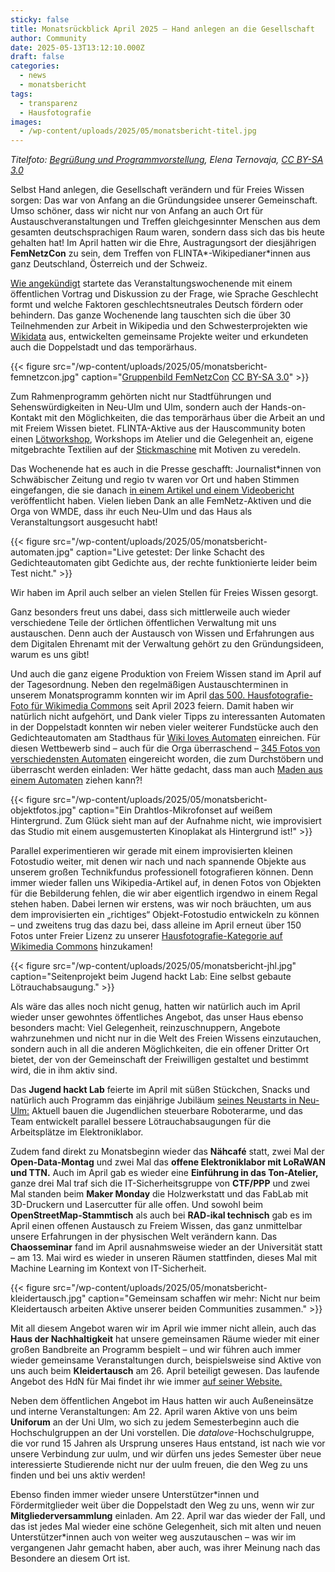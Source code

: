 ```yaml
---
sticky: false
title: Monatsrückblick April 2025 – Hand anlegen an die Gesellschaft
author: Community
date: 2025-05-13T13:12:10.000Z
draft: false
categories:
  - news
  - monatsbericht
tags:
  - transparenz
  - Hausfotografie
images:
  - /wp-content/uploads/2025/05/monatsbericht-titel.jpg
---
```


_Titelfoto: [Begrüßung und Programmvorstellung](https://commons.wikimedia.org/wiki/File:Begr%C3%BC%C3%9Fung_und_Programmvorstellung.jpg), Elena Ternovaja, [CC BY-SA 3.0](https://creativecommons.org/licenses/by-sa/3.0/deed.de)_

Selbst Hand anlegen, die Gesellschaft verändern und für Freies Wissen sorgen: Das war von Anfang an die Gründungsidee unserer Gemeinschaft. 
Umso schöner, dass wir nicht nur von Anfang an auch Ort für Austauschveranstaltungen und Treffen gleichgesinnter Menschen aus dem gesamten deutschsprachigen Raum waren, sondern dass sich das bis heute gehalten hat! 
Im April hatten wir die Ehre, Austragungsort der diesjährigen **FemNetzCon** zu sein, dem Treffen von FLINTA\*-Wikipedianer\*innen aus ganz Deutschland, Österreich und der Schweiz.

[Wie angekündigt](/femnetzcon-geschlechtsneutrales-deutsch/) startete das Veranstaltungswochenende mit einem öffentlichen Vortrag und Diskussion zu der Frage, wie Sprache Geschlecht formt und welche Faktoren geschlechtsneutrales Deutsch fördern oder behindern. 
Das ganze Wochenende lang tauschten sich die über 30 Teilnehmenden zur Arbeit in Wikipedia und den Schwesterprojekten wie [Wikidata](https://www.wikidata.org/wiki/Wikidata:Main_Page) aus, entwickelten gemeinsame Projekte weiter und erkundeten auch die Doppelstadt und das temporärhaus. 

{{< figure src="/wp-content/uploads/2025/05/monatsbericht-femnetzcon.jpg" caption="[Gruppenbild FemNetzCon](https://commons.wikimedia.org/wiki/File:Gruppenbild_FemNetzCon_2025-1.jpg) [CC BY-SA 3.0](https://creativecommons.org/licenses/by-sa/3.0/deed.de)" >}}

Zum Rahmenprogramm gehörten nicht nur Stadtführungen und Sehenswürdigkeiten in Neu-Ulm und Ulm, sondern auch der Hands-on-Kontakt mit den Möglichkeiten, die das temporärhaus über die Arbeit an und mit Freiem Wissen bietet. 
FLINTA-Aktive aus der Hauscommunity boten einen [Lötworkshop](https://commons.wikimedia.org/wiki/File:Femnetzcon25-loeten.jpg), Workshops im Atelier und die Gelegenheit an, eigene mitgebrachte Textilien auf der [Stickmaschine](/besser-sticken-mit-pr1x/) mit Motiven zu veredeln.

Das Wochenende hat es auch in die Presse geschafft: Journalist\*innen von Schwäbischer Zeitung und regio tv waren vor Ort und haben Stimmen eingefangen, die sie danach [in einem Artikel und einem Videobericht](https://www.schwaebische.de/regional/ulm-alb-donau/ulm/sie-ist-eine-der-wenigen-frauen-hinter-wikipedia-und-das-stoert-sie-gewaltig-3478530) veröffentlicht haben. 
Vielen lieben Dank an alle FemNetz-Aktiven und die Orga von WMDE, dass ihr euch Neu-Ulm und das Haus als Veranstaltungsort ausgesucht habt!

{{< figure src="/wp-content/uploads/2025/05/monatsbericht-automaten.jpg" caption="Live getestet: Der linke Schacht des Gedichteautomaten gibt Gedichte aus, der rechte funktionierte leider beim Test nicht." >}}

Wir haben im April auch selber an vielen Stellen für Freies Wissen gesorgt. 

Ganz besonders freut uns dabei, dass sich mittlerweile auch wieder verschiedene Teile der örtlichen öffentlichen Verwaltung mit uns austauschen. 
Denn auch der Austausch von Wissen und Erfahrungen aus dem Digitalen Ehrenamt mit der Verwaltung gehört zu den Gründungsideen, warum es uns gibt!

Und auch die ganz eigene Produktion von Freiem Wissen stand im April auf der Tagesordnung. 
Neben den regelmäßigen Austauschterminen in unserem Monatsprogramm konnten wir im April [das 500. Hausfotografie-Foto für Wikimedia Commons](/lebendiger-kreuzweg-hausfotografie/) seit April 2023 feiern. 
Damit haben wir natürlich nicht aufgehört, und Dank vieler Tipps zu interessanten Automaten in der Doppelstadt konnten wir neben vieler weiterer Fundstücke auch den Gedichteautomaten am Stadthaus für [Wiki loves Automaten](/wiki-loves-automaten/) einreichen. 
Für diesen Wettbewerb sind – auch für die Orga überraschend – [345 Fotos von verschiedensten Automaten](https://de.wikipedia.org/wiki/Wikipedia:Wiki_loves_Automaten) eingereicht worden, die zum Durchstöbern und überrascht werden einladen: Wer hätte gedacht, dass man auch [Maden aus einem Automaten](https://de.wikipedia.org/wiki/Datei:Madenautomat2.jpg) ziehen kann?!

{{< figure src="/wp-content/uploads/2025/05/monatsbericht-objektfotos.jpg" caption="Ein Drahtlos-Mikrofonset auf weißem Hintergrund. Zum Glück sieht man auf der Aufnahme nicht, wie improvisiert das Studio mit einem ausgemusterten Kinoplakat als Hintergrund ist!" >}}

Parallel experimentieren wir gerade mit einem improvisierten kleinen Fotostudio weiter, mit denen wir nach und nach spannende Objekte aus unserem großen Technikfundus professionell fotografieren können. 
Denn immer wieder fallen uns Wikipedia-Artikel auf, in denen Fotos von Objekten für die Bebilderung fehlen, die wir aber eigentlich irgendwo in einem Regal stehen haben. 
Dabei lernen wir erstens, was wir noch bräuchten, um aus dem improvisierten ein „richtiges“ Objekt-Fotostudio entwickeln zu können – und zweitens trug das dazu bei, dass alleine im April erneut über 150 Fotos unter Freier Lizenz zu unserer [Hausfotografie-Kategorie auf Wikimedia Commons](https://commons.wikimedia.org/wiki/Category:Hausfotografie_tempor%C3%A4rhaus_(2025)) hinzukamen!

{{< figure src="/wp-content/uploads/2025/05/monatsbericht-jhl.jpg" caption="Seitenprojekt beim Jugend hackt Lab: Eine selbst gebaute Lötrauchabsaugung." >}}

Als wäre das alles noch nicht genug, hatten wir natürlich auch im April wieder unser gewohntes öffentliches Angebot, das unser Haus ebenso besonders macht: Viel Gelegenheit, reinzuschnuppern, Angebote wahrzunehmen und nicht nur in die Welt des Freien Wissens einzutauchen, sondern auch in all die anderen Möglichkeiten, die ein offener Dritter Ort bietet, der von der Gemeinschaft der Freiwilligen gestaltet und bestimmt wird, die in ihm aktiv sind.

Das **Jugend hackt Lab** feierte im April mit süßen Stückchen, Snacks und natürlich auch Programm das einjährige Jubiläum [seines Neustarts in Neu-Ulm:](/das-jugend-hackt-lab-startet-wieder-nun-in-neu-ulm/) Aktuell bauen die Jugendlichen steuerbare Roboterarme, und das Team entwickelt parallel bessere Lötrauchabsaugungen für die Arbeitsplätze im Elektroniklabor.

Zudem fand direkt zu Monatsbeginn wieder das **Nähcafé** statt, zwei Mal der **Open-Data-Montag** und zwei Mal das **offene Elektroniklabor mit LoRaWAN und TTN.** 
Auch im April gab es wieder eine **Einführung in das Ton-Atelier,** ganze drei Mal traf sich die IT-Sicherheitsgruppe von **CTF/PPP** und zwei Mal standen beim **Maker Monday** die Holzwerkstatt und das FabLab mit 3D-Druckern und Lasercutter für alle offen. 
Und sowohl beim **OpenStreetMap-Stammtisch** als auch bei **RAD-ikal technisch** gab es im April einen offenen Austausch zu Freiem Wissen, das ganz unmittelbar unsere Erfahrungen in der physischen Welt verändern kann. 
Das **Chaosseminar** fand im April ausnahmsweise wieder an der Universität statt – am 13. Mai wird es wieder in unseren Räumen stattfinden, dieses Mal mit Machine Learning im Kontext von IT-Sicherheit.

{{< figure src="/wp-content/uploads/2025/05/monatsbericht-kleidertausch.jpg" caption="Gemeinsam schaffen wir mehr: Nicht nur beim Kleidertausch arbeiten Aktive unserer beiden Communities zusammen." >}}

Mit all diesem Angebot waren wir im April wie immer nicht allein, auch das **Haus der Nachhaltigkeit** hat unsere gemeinsamen Räume wieder mit einer großen Bandbreite an Programm bespielt – und wir führen auch immer wieder gemeinsame Veranstaltungen durch, beispielsweise sind Aktive von uns auch beim **Kleidertausch** am 26. April beteiligt gewesen. 
Das laufende Angebot des HdN für Mai findet ihr wie immer [auf seiner Website.](https://www.h-d-n.org/)

Neben dem öffentlichen Angebot im Haus hatten wir auch Außeneinsätze und interne Veranstaltungen: Am 22. April waren Aktive von uns beim **Uniforum** an der Uni Ulm, wo sich zu jedem Semesterbeginn auch die Hochschulgruppen an der Uni vorstellen. 
Die _datalove_-Hochschulgruppe, die vor rund 15 Jahren als Ursprung unseres Haus entstand, ist nach wie vor unsere Verbindung zur uulm, und wir dürfen uns jedes Semester über neue interessierte Studierende nicht nur der uulm freuen, die den Weg zu uns finden und bei uns aktiv werden!

Ebenso finden immer wieder unsere Unterstützer\*innen und Fördermitglieder weit über die Doppelstadt den Weg zu uns, wenn wir zur **Mitgliederversammlung** einladen. 
Am 22. April war das wieder der Fall, und das ist jedes Mal wieder eine schöne Gelegenheit, sich mit alten und neuen Unterstützer\*innen auch von weiter weg auszutauschen – was wir im vergangenen Jahr gemacht haben, aber auch, was ihrer Meinung nach das Besondere an diesem Ort ist.
